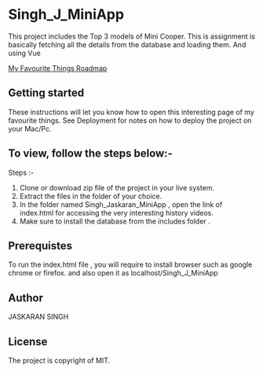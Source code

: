 # Singh_J_MiniApp
This project includes the Top 3 models of Mini Cooper. This is assignment is basically fetching all the details from the database and loading them. And using Vue

[My Favourite Things Roadmap](https://docs.google.com/document/d/1XGXUgzyZemKIpeqh57Ds3qBTKXPMrXmtUwATLkAeJTg/edit?usp=sharing)
## Getting started
These instructions will let you know how to open this interesting page of my favourite things. See Deployment for notes on how to deploy the project on your Mac/Pc.
## To view, follow the steps below:-
Steps :-
1. Clone or download zip file of the project in your live system.
2. Extract the files in the folder of your choice.
3. In the folder named Singh_Jaskaran_MiniApp , open the link of index.html for accessing the very interesting history videos.
4. Make sure to install the database from the includes folder .

## Prerequistes
To run the index.html file , you will require to install browser such as google chrome or firefox. and also open it as localhost/Singh_J_MiniApp

## Author
JASKARAN SINGH

## License
The project is copyright of MIT.